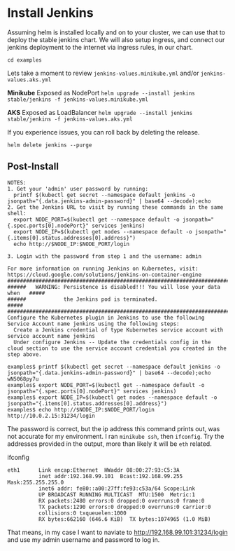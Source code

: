 # Install Jenkins

Assuming helm is installed locally and on to your cluster, we can use that to deploy the stable jenkins chart. We will also setup ingress, and connect our jenkins deployment to the internet via ingress rules, in our chart.

`cd examples`

Lets take a moment to review `jenkins-values.minikube.yml` and/or `jenkins-values.aks.yml`

**Minikube** Exposed as NodePort
`helm upgrade --install jenkins stable/jenkins -f jenkins-values.minikube.yml`

**AKS** Exposed as LoadBalancer
`helm upgrade --install jenkins stable/jenkins -f jenkins-values.aks.yml`

If you experience issues, you can roll back by deleting the release.

`helm delete jenkins --purge`

## Post-Install

```
NOTES:
1. Get your 'admin' user password by running:
  printf $(kubectl get secret --namespace default jenkins -o jsonpath="{.data.jenkins-admin-password}" | base64 --decode);echo
2. Get the Jenkins URL to visit by running these commands in the same shell:
  export NODE_PORT=$(kubectl get --namespace default -o jsonpath="{.spec.ports[0].nodePort}" services jenkins)
  export NODE_IP=$(kubectl get nodes --namespace default -o jsonpath="{.items[0].status.addresses[0].address}")
  echo http://$NODE_IP:$NODE_PORT/login

3. Login with the password from step 1 and the username: admin

For more information on running Jenkins on Kubernetes, visit:
https://cloud.google.com/solutions/jenkins-on-container-engine
#################################################################################
######   WARNING: Persistence is disabled!!! You will lose your data when   #####
######            the Jenkins pod is terminated.                            #####
#################################################################################
Configure the Kubernetes plugin in Jenkins to use the following Service Account name jenkins using the following steps:
  Create a Jenkins credential of type Kubernetes service account with service account name jenkins
  Under configure Jenkins -- Update the credentials config in the cloud section to use the service account credential you created in the step above.
```

```
examples$ printf $(kubectl get secret --namespace default jenkins -o jsonpath="{.data.jenkins-admin-password}" | base64 --decode);echo
wN5068py7u
examples$ export NODE_PORT=$(kubectl get --namespace default -o jsonpath="{.spec.ports[0].nodePort}" services jenkins)
examples$ export NODE_IP=$(kubectl get nodes --namespace default -o jsonpath="{.items[0].status.addresses[0].address}")
examples$ echo http://$NODE_IP:$NODE_PORT/login
http://10.0.2.15:31234/login
```

The password is correct, but the ip address this command prints out, was not accurate for my environment. I ran `minikube ssh`, then `ifconfig`. Try the addresses provided in the output, more than likely it will be `eth` related.

ifconfig
```
eth1      Link encap:Ethernet  HWaddr 08:00:27:93:C5:3A  
          inet addr:192.168.99.101  Bcast:192.168.99.255  Mask:255.255.255.0
          inet6 addr: fe80::a00:27ff:fe93:c53a/64 Scope:Link
          UP BROADCAST RUNNING MULTICAST  MTU:1500  Metric:1
          RX packets:2480 errors:0 dropped:0 overruns:0 frame:0
          TX packets:1290 errors:0 dropped:0 overruns:0 carrier:0
          collisions:0 txqueuelen:1000 
          RX bytes:662160 (646.6 KiB)  TX bytes:1074965 (1.0 MiB)
```

That means, in my case I want to naviate to http://192.168.99.101:31234/login and use my admin username and password to log in.